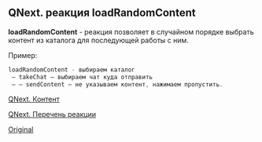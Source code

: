 ## QNext. реакция loadRandomContent

**loadRandomContent** - реакция позволяет в случайном порядке выбрать контент из каталога для последующей работы с ним.

Пример:
```js 
loadRandomContent - выбираем каталог
 — takeChat — выбираем чат куда отправить 
 — — sendContent — не указываем контент, нажимаем пропустить.
```



[QNext. Контент](/docs-test/admin/content-about)

[QNext. Перечень реакции](/docs-test/reactions)
  
[Original](https://telegra.ph/QNext-admin-reaction-loadRandomContent-05-07)
